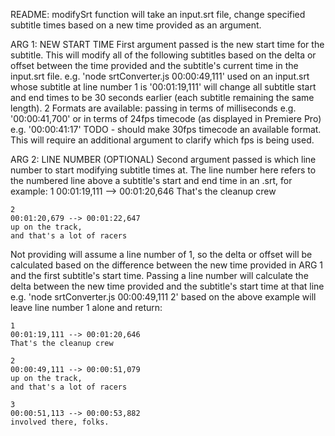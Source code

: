 README:
modifySrt function will take an input.srt file, change specified subtitle times based on a new time provided as an argument.

ARG 1: NEW START TIME
First argument passed is the new start time for the subtitle. 
This will modify all of the following subtitles based on the delta or offset between the time provided and the subtitle's current time in the input.srt file.
e.g. 'node srtConverter.js 00:00:49,111' used on an input.srt whose subtitle at line number 1 is '00:01:19,111'
will change all subtitle start and end times to be 30 seconds earlier (each subtitle remaining the same length).
2 Formats are available: 
  passing in terms of milliseconds e.g. '00:00:41,700' 
  or in terms of 24fps timecode (as displayed in Premiere Pro) e.g. '00:00:41:17'
TODO - should make 30fps timecode an available format. This will require an additional argument to clarify which fps is being used.

ARG 2: LINE NUMBER (OPTIONAL)
Second argument passed is which line number to start modifying subtitle times at. 
The line number here refers to the numbered line above a subtitle's start and end time in an .srt, for example:
    1
    00:01:19,111 --> 00:01:20,646
    That's the cleanup crew

    2
    00:01:20,679 --> 00:01:22,647
    up on the track,
    and that's a lot of racers

Not providing will assume a line number of 1, so the delta or offset will be calculated based on the difference between the new time provided in ARG 1 and
the first subtitle's start time.
Passing a line number will calculate the delta between the new time provided and the subtitle's start time at that line
e.g. 'node srtConverter.js 00:00:49,111 2' based on the above example will leave line number 1 alone and return:

    1
    00:01:19,111 --> 00:01:20,646
    That's the cleanup crew

    2
    00:00:49,111 --> 00:00:51,079
    up on the track,
    and that's a lot of racers

    3
    00:00:51,113 --> 00:00:53,882
    involved there, folks.